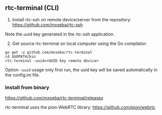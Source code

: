## rtc-terminal (CLI)

1. Install rtc-ssh on remote device/server from the repository: https://github.com/mxseba/rtc-ssh

Note the uuid key generated in the rtc-ssh application.

2. Get source rtc-terminal on local computer using the Go compilator:
```
go get -u github.com/mxseba/rtc-terminal
cd $GOPATH/bin
rtc-terminal -uuid=<UUID key remote device>
```
Option <code>-uuid</code> usage only first run, the uuid key will be saved automatically in the config.ini file.

### Install from binary
https://github.com/mxseba/rtc-terminal/releases



rtc-terminal uses the pion-WebRTC library: https://github.com/pion/webrtc
